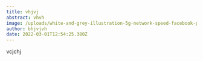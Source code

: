 ```yaml
---
title: vhjvj
abstract: vhvh
image: /uploads/white-and-grey-illustration-5g-network-speed-facebook-post-1-.png
author: bhjvjvh
date: 2022-03-01T12:54:25.380Z
---
```

 vcjchj